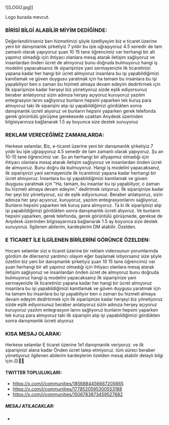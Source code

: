 
![[LOGO.jpg]]


Logo burada mevcut. 

### BİRİSİ BİLGİ ALABİLİR MİYİM DEDİĞİNDE:

Değerlendirirseniz ben hizmetimizi şöyle özetliyeyim  biz e ticaret üzerine yeni bir danışmanlık şirketiyiz 7 yıldır bu işle uğraşıyoruz 4.5 senedir de tam zamanlı olarak yapıyoruz şuan 10 15 tane öğrencimiz var  herhangi bir alt yapımız olmadığı için ihtiyacı olanlara mesaj atarak iletişim sağlıyoruz ve insanlardan önden ücret de  almıyoruz bunu doğruda bulmuyoruz hangi iş modelini yapacaksanız ilk siparişinize yani sermayenizle ilk ticaretinizi yapana kadar her hangi bir ücret almıyoruz insanlara bu işi yapabildiğimizi kanıtlamak ve güven duygusu yaratmak için ha tamam bu insanlara bu işi yapabiliyor ben o zaman bu hizmeti almaya devam edeyim dedirtirmek için İlk siparişinize kadar herşeyi biz yönetiyoruz sizde eşlik ediyorsunuz beraber anlatıyoruz sizin adınıza herşey açıyoruz kuruyoruz yazılım entegrasyon larını sağlıyoruz bunların hepsini yaparken tek kuruş para almıyoruz taki ilk siparişini alıp işi yapabildiğimizi gördükten sonra danışmanlık ücreti alıyoruz ve bunların hepsini yaparken gerek telefonda gerek görüntülü görüşme gerekesede uzaktan Anydesk üzerinden bilgisiyarınıza bağlanarak 1.5 ay boyunca size destek sunuyoruz

### REKLAM VERECEĞİMİZ ZAMANLARDA:

Herkese selamlar, Biz, e-ticaret üzerine yeni bir danışmanlık şirketiyiz.7 yıldır bu işle uğraşıyoruz 4.5 senedir de tam zamanlı olarak yapıyoruz. Şu an 10-15 tane öğrencimiz var. Şu an herhangi bir altyapımız olmadığı için ihtiyacı olanlara mesaj atarak iletişim sağlıyoruz ve insanlardan önden ücret de almıyoruz. Bunu doğru da bulmuyoruz. Hangi iş modelini yapacaksanız, ilk siparişinizi yani sermayenizle ilk ticaretinizi yapana kadar herhangi bir ücret almıyoruz. İnsanlara bu işi yapabildiğimizi kanıtlamak ve güven duygusu yaratmak için "Ha, tamam, bu insanlar bu işi yapabiliyor, o zaman bu hizmeti almaya devam edeyim." dedirtmek istiyoruz. İlk siparişinize kadar her şeyi biz yönetiyoruz, siz de eşlik ediyorsunuz. Beraber anlatıyoruz, sizin adınıza her şeyi açıyoruz, kuruyoruz, yazılım entegrasyonlarını sağlıyoruz. Bunların hepsini yaparken tek kuruş para almıyoruz. Ta ki ilk siparişinizi alıp işi yapabildiğimizi gördükten sonra danışmanlık ücreti alıyoruz. Ve bunların hepsini yaparken, gerek telefonda, gerek görüntülü görüşmede, gerekse de Anydesk üzerinden bilgisayarınıza bağlanarak 1.5 ay boyunca size destek sunuyoruz. İlgilenen abilerim, kardeşlerim DM atabilir. Özelden.


### E TİCARET İLE İLGİLENEN BİRİLERİNİ GÖRÜNCE ÖZELDEN:

Hocam selamlar sizi e ticaret üzerine bir reklam videosunun yorumlarında gördüm de dilerseniz yardımcı olayım eğer başlamak istiyorsanız size şöyle özetlim biz yeni bir danışmanlık şirketiyiz şuan 10 15 tane öğrencimiz var şuan herhangi bir alt yapımız olmadığı için ihtiyacı olanlara mesaj atarak iletişim sağlıyoruz ve insanlardan önden ücret de  almıyoruz bunu doğruda bulmuyoruz hangi iş modelini yapacaksanız ilk siparişinize yani sermayenizle ilk ticaretinizi yapana kadar her hangi bir ücret almıyoruz insanlara bu işi yapabildiğimizi kanıtlamak ve güven duygusu yaratmak için ha tamam bu insanlara bu işi yapabiliyor ben o zaman bu hizmeti almaya devam edeyim dedirtirmek için İlk siparişinize kadar herşeyi biz yönetiyoruz sizde eşlik ediyorsunuz beraber anlatıyoruz sizin adınıza herşey açıyoruz kuruyoruz yazılım entegrasyon larını sağlıyoruz bunların hepsini yaparken tek kuruş para almıyoruz taki ilk siparişini alıp işi yapabildiğimizi gördükten sonra danışmanlık ücreti alıyoruz

### KISA MESAJ OLARAK:

Herkese selamlar E ticaret üzerine 1e1 danışmanlık veriyoruz. ve ilk siparişinizi alana kadar Önden ücret talep etmiyoruz. tüm süreci beraber yönetiyoruz ilgilenen abilerim kardeşlerim özelden mesaj atabilir detaylı bilgi için.😊🙏🏻




#### TWITTER TOPLULUKLARI:

- https://x.com/i/communities/1856884456667205665
- https://x.com/i/communities/1778520595300553188
- https://x.com/i/communities/1506783873459527682




##### MESAJ ATILACAKLAR:

- 


